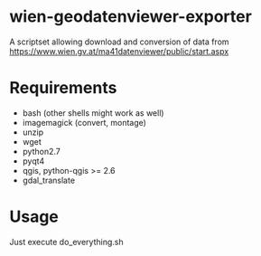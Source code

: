 # wien-geodatenviewer-exporter
A scriptset allowing download and conversion of data from https://www.wien.gv.at/ma41datenviewer/public/start.aspx

# Requirements

* bash (other shells might work as well)
* imagemagick (convert, montage)
* unzip
* wget
* python2.7
* pyqt4
* qgis, python-qgis >= 2.6
* gdal_translate

# Usage

Just execute do_everything.sh
